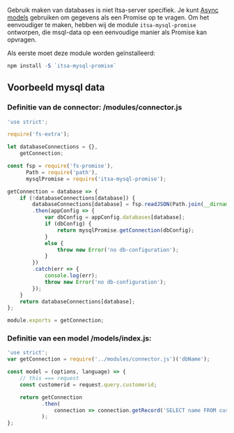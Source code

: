 Gebruik maken van databases is niet Itsa-server specifiek. Je kunt [Async models](/async-models) gebruiken om gegevens als een Promise op te vragen. Om het eenvoudiger te maken, hebben wij de module `itsa-mysql-promise` ontworpen, die msql-data op een eenvoudige manier als Promise kan opvragen.

Als eerste moet deze module worden geïnstalleerd:

```js
npm install -S `itsa-mysql-promise`
```

## Voorbeeld mysql data

### Definitie van de connector: /modules/connector.js
```js
'use strict';

require('fs-extra');

let databaseConnections = {},
    getConnection;

const fsp = require('fs-promise'),
      Path = require('path'),
      mysqlPromise = require('itsa-mysql-promise');

getConnection = database => {
    if (!databaseConnections[database]) {
        databaseConnections[database] = fsp.readJSON(Path.join(__dirname,'../reactserver.config.json'))
        .then(appConfig => {
            var dbConfig = appConfig.databases[database];
            if (dbConfig) {
                return mysqlPromise.getConnection(dbConfig);
            }
            else {
                throw new Error('no db-configuration');
            }
        })
        .catch(err => {
            console.log(err);
            throw new Error('no db-configuration');
        });
    }
    return databaseConnections[database];
};

module.exports = getConnection;
```

### Definitie van een model /models/index.js:
```js
'use strict';
var getConnection = require('../modules/connector.js')('dbName');

const model = (options, language) => {
    // this === request
    const customerid = request.query.customerid;

    return getConnection
           .then(
               connection => connection.getRecord('SELECT name FROM customers WHERE id=?', customerid);
           );
};
```